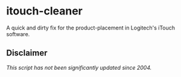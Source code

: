 itouch-cleaner
==============

A quick and dirty fix for the product-placement in Logitech's iTouch software.

Disclaimer
----------

_This script has not been significantly updated since 2004._